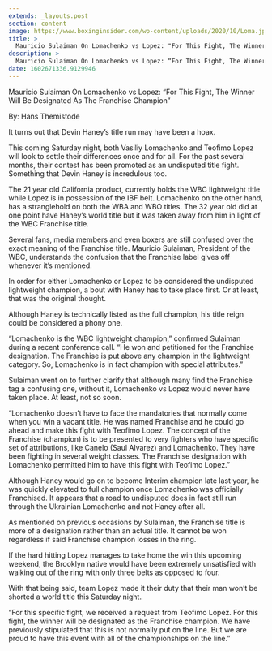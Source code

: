 ```yaml
--- 
extends: _layouts.post 
section: content 
image: https://www.boxinginsider.com/wp-content/uploads/2020/10/Loma.jpg 
title: > 
  Mauricio Sulaiman On Lomachenko vs Lopez: "For This Fight, The Winner Will Be Designated As The Franchise Champion" 
description: > 
  Mauricio Sulaiman On Lomachenko vs Lopez: “For This Fight, The Winner Will Be Designated As The Franchise Champion”By: Hans ThemistodeIt turns out that Devin Haney’s title run may have been a hoax.This coming Saturday night, both Vasiliy Lomachenko and Teofimo Lopez will look to settle their differences once and for all.The 32 year old did at one point have Haney’s world title but it was taken away from him in light of the WBC Franchise title.As mentioned on previous occasions by Sulaiman, the Franchise title is more of a designation rather than an actual title.For this fight, the winner will be designated as the Franchise champion. 
date: 1602671336.9129946 
--- 
```

Mauricio Sulaiman On Lomachenko vs Lopez: “For This Fight, The Winner Will Be Designated As The Franchise Champion”

By: Hans Themistode

It turns out that Devin Haney’s title run may have been a hoax.

This coming Saturday night, both Vasiliy Lomachenko and Teofimo Lopez will look to settle their differences once and for all. For the past several months, their contest has been promoted as an undisputed title fight. Something that Devin Haney is incredulous too.

The 21 year old California product, currently holds the WBC lightweight title while Lopez is in possession of the IBF belt. Lomachenko on the other hand, has a stranglehold on both the WBA and WBO titles. The 32 year old did at one point have Haney’s world title but it was taken away from him in light of the WBC Franchise title.

Several fans, media members and even boxers are still confused over the exact meaning of the Franchise title. Mauricio Sulaiman, President of the WBC, understands the confusion that the Franchise label gives off whenever it’s mentioned.

In order for either Lomachenko or Lopez to be considered the undisputed lightweight champion, a bout with Haney has to take place first. Or at least, that was the original thought.

Although Haney is technically listed as the full champion, his title reign could be considered a phony one.

“Lomachenko is the WBC lightweight champion,” confirmed Sulaiman during a recent conference call. “He won and petitioned for the Franchise designation. The Franchise is put above any champion in the lightweight category. So, Lomachenko is in fact champion with special attributes.”

Sulaiman went on to further clarify that although many find the Franchise tag a confusing one, without it, Lomachenko vs Lopez would never have taken place. At least, not so soon.

“Lomachenko doesn’t have to face the mandatories that normally come when you win a vacant title. He was named Franchise and he could go ahead and make this fight with Teofimo Lopez. The concept of the Franchise (champion) is to be presented to very fighters who have specific set of attributions, like Canelo (Saul Alvarez) and Lomachenko. They have been fighting in several weight classes. The Franchise designation with Lomachenko permitted him to have this fight with Teofimo Lopez.”

Although Haney would go on to become Interim champion late last year, he was quickly elevated to full champion once Lomachenko was officially Franchised. It appears that a road to undisputed does in fact still run through the Ukrainian Lomachenko and not Haney after all.

As mentioned on previous occasions by Sulaiman, the Franchise title is more of a designation rather than an actual title. It cannot be won regardless if said Franchise champion losses in the ring.

If the hard hitting Lopez manages to take home the win this upcoming weekend, the Brooklyn native would have been extremely unsatisfied with walking out of the ring with only three belts as opposed to four.

With that being said, team Lopez made it their duty that their man won’t be shorted a world title this Saturday night.

“For this specific fight, we received a request from Teofimo Lopez. For this fight, the winner will be designated as the Franchise champion. We have previously stipulated that this is not normally put on the line. But we are proud to have this event with all of the championships on the line.”